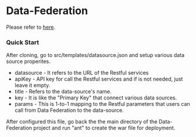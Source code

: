 Data-Federation
===============


Please refer to [here](https://github.com/pshken/data-federation/blob/master/About%20Data%20Federation%20Engine.pdf).

### Quick Start

After cloning, go to src/templates/datasource.json and setup various data source properites. 

* datasource - It refers to the URL of the Restful services
* apiKey - API key for call the Restful services and if is not needed, just leave it empty.
* title - Refers to the data-source's name.
* key - It is like the "Primary Key" that connect various data sources.
* params - This is 1-to-1 mapping to the Restful parameters that users can call from Data Federation to the data-source.

After configured this file, go back the the main directory of the Data-Federation project and run "ant" to create the war file for deployment.

